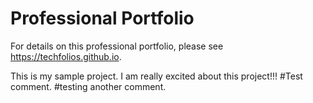 # Professional Portfolio

For details on this professional portfolio, please see https://techfolios.github.io.

This is my sample project. I am really excited about this project!!!
 #Test comment.
 #testing another comment.